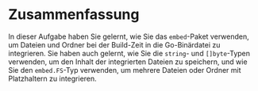 # Zusammenfassung

In dieser Aufgabe haben Sie gelernt, wie Sie das `embed`-Paket verwenden, um Dateien und Ordner bei der Build-Zeit in die Go-Binärdatei zu integrieren. Sie haben auch gelernt, wie Sie die `string`- und `[]byte`-Typen verwenden, um den Inhalt der integrierten Dateien zu speichern, und wie Sie den `embed.FS`-Typ verwenden, um mehrere Dateien oder Ordner mit Platzhaltern zu integrieren.
